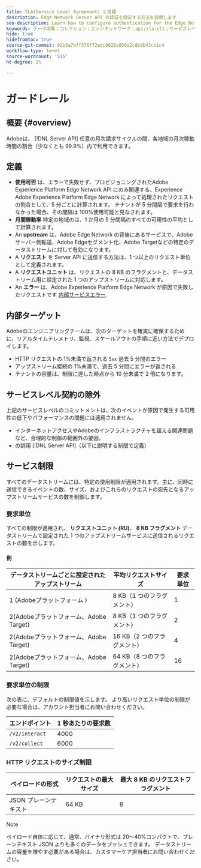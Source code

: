 ```yaml
---
title: SLA(Service Level Agreement) と目標
description: Edge Network Server API の認証を設定する方法を説明します
seo-description: Learn how to configure authentication for the Edge Network Server API
keywords: データ収集；コレクション；エッジネットワーク；api;sla;slt；サービスレベル
hide: true
hidefromtoc: true
source-git-commit: 92b3a7bff576f72edc8628a850a2cdb9b43cb1c4
workflow-type: tm+mt
source-wordcount: '515'
ht-degree: 2%

---
```



# ガードレール

## 概要 {#overview}

Adobeは、 [!DNL Server API] 任意の月次請求サイクルの間、各地域の月次稼動時間の割合（少なくとも 99.9%）内で利用できます。

## 定義

* **使用可否** は、エラーで失敗せず、プロビジョニングされたAdobe Experience Platform Edge Network API にのみ関連する、Experience Adobe Experience Platform Edge Network によって処理されたリクエストの割合として、5 分ごとに計算されます。 テナントが 5 分間隔で要求を行わなかった場合、その間隔は 100%使用可能と見なされます。
* **月間稼動率** 特定の地域のは、1 か月の 5 分間隔のすべての可用性の平均として計算されます。
* An **upstream** は、Adobe Edge Network の背後にあるサービスで、Adobeサーバー側転送、Adobe Edgeセグメント化、Adobe Targetなどの特定のデータストリームに対して有効になります。
* A **リクエスト** を Server API に送信する方法は、1 つ以上のリクエスト単位として定義されます。
* A **リクエストユニット** は、リクエストの 8 KB のフラグメントと、データストリーム用に設定された 1 つのアップストリームに対応します。
* An **エラー** は、Adobe Experience Platform Edge Network が原因で失敗したリクエストです [内部サービスエラー](error-handling.md).

## 内部ターゲット

Adobeのエンジニアリングチームは、次のターゲットを確実に確保するために、リアルタイムテレメトリ、監視、スケールアウトの手順に近い方法でデプロイします。

* HTTP リクエストの 1%未満で返される `5xx` 過去 5 分間のエラー
* アップストリーム接続の 1%未満で、過去 5 分間にエラーが返される
* テナントの容量は、制限に達した時点から 10 分未満で 2 倍になります。

## サービスレベル契約の除外

上記のサービスレベルのコミットメントは、次のイベントが原因で発生する可用性の低下やパフォーマンスの問題には適用されません。

* インターネットアクセスやAdobeのインフラストラクチャを超える関連問題など、合理的な制御の範囲外の要因。
* の誤用 [!DNL Server API]（以下に説明する制限で定義）

## サービス制限

すべてのデータストリームには、特定の使用制限が適用されます。主に、同時に送信できるイベントの数、サイズ、およびこれらのリクエストの宛先となるアップストリームサービスの数を制御します。

### 要求単位

すべての制限が適用され、 **リクエストユニット (RU)**、 **8 KB フラグメント** データストリームで設定された 1 つのアップストリームサービスに送信されるリクエストの数を示します。

#### 例

| データストリームごとに設定されたアップストリーム | 平均リクエストサイズ | 要求単位 |
| --- | --- | --- |
| 1 (Adobeプラットフォーム ) | 8 KB（1 つのフラグメント） | 1 |
| 2(Adobeプラットフォーム、Adobe Target) | 8 KB（1 つのフラグメント） | 2 |
| 2(Adobeプラットフォーム、Adobe Target) | 16 KB（2 つのフラグメント） | 4 |
| 2(Adobeプラットフォーム、Adobe Target) | 64 KB（8 つのフラグメント） | 16 |

### 要求単位の制限

次の表に、デフォルトの制限値を示します。 より高いリクエスト単位の制限が必要な場合は、アカウント担当者にお問い合わせください。

| エンドポイント | 1 秒あたりの要求数 |
| --- | --- |
| `/v2/interact` | 4000 |
| `/v2/collect` | 6000 |


### HTTP リクエストのサイズ制限

| ペイロードの形式 | リクエストの最大サイズ | 最大 8 KB のリクエストフラグメント |
| --- | --- | --- |
| JSON プレーンテキスト | 64 KB | 8 |


>[!NOTE]
>
>ペイロード自体に応じて、通常、バイナリ形式は 20～40%コンパクトで、プレーンテキスト JSON よりも多くのデータをプッシュできます。 データストリームの容量を増やす必要がある場合は、カスタマーケア担当者にお問い合わせください。


